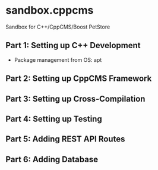 # sandbox.cppcms
Sandbox for C++/CppCMS/Boost PetStore

## Part 1: Setting up C++ Development

- Package management from OS: apt

## Part 2: Setting up CppCMS Framework

## Part 3: Setting up Cross-Compilation

## Part 4: Setting up Testing

## Part 5: Adding REST API Routes

## Part 6: Adding Database
